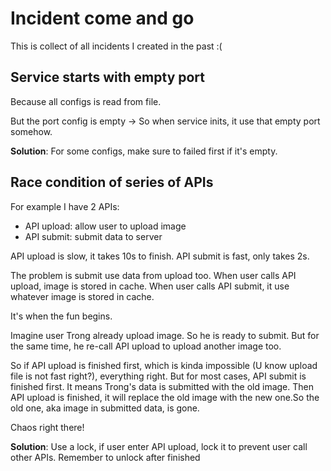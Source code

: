 # Incident come and go

This is collect of all incidents I created in the past :(

## Service starts with empty port

Because all configs is read from file.

But the port config is empty -> So when service inits, it use that empty port
somehow.

**Solution**: For some configs, make sure to failed first if it's empty.

## Race condition of series of APIs

For example I have 2 APIs:

- API upload: allow user to upload image
- API submit: submit data to server

API upload is slow, it takes 10s to finish. API submit is fast, only takes 2s.

The problem is submit use data from upload too. When user calls API upload,
image is stored in cache. When user calls API submit, it use whatever image is
stored in cache.

It's when the fun begins.

Imagine user Trong already upload image. So he is ready to submit. But for the
same time, he re-call API upload to upload another image too.

So if API upload is finished first, which is kinda impossible (U know upload
file is not fast right?), everything right. But for most cases, API submit is
finished first. It means Trong's data is submitted with the old image. Then API
upload is finished, it will replace the old image with the new one.So the old
one, aka image in submitted data, is gone.

Chaos right there!

**Solution**: Use a lock, if user enter API upload, lock it to prevent user call
other APIs. Remember to unlock after finished
